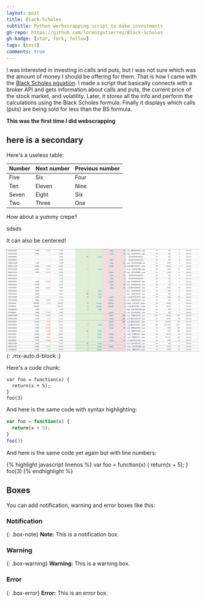```yaml
---
layout: post
title: Black-Scholes
subtitle: Python werbscrapping script to make investments
gh-repo: https://github.com/lorenzgutierrez/Black-Scholes
gh-badge: [star, fork, follow]
tags: [test]
comments: true
---
```


I was interested in investing in calls and puts, but I was not sure which was the amount of money I should be offering for them. That is how I came with the [Black Scholes equation](https://en.wikipedia.org/wiki/Black%E2%80%93Scholes_model). I made a script that basically connects with a broker API and gets information about calls and puts, the current price of the stock market, and volatility. Later, it stores all the info and perform the calculations using the Black Scholes formula. Finally it displays which calls (puts) are being sold for less than the BS formula.

**This was the first time I did webscrapping**

## here is a secondary

Here's a useless table:

| Number | Next number | Previous number |
| :------ |:--- | :--- |
| Five | Six | Four |
| Ten | Eleven | Nine |
| Seven | Eight | Six |
| Two | Three | One |


How about a yummy crepe?

sdsds

It can also be centered!

![Figure 1-1](Figuras/BS1.png?raw=true){: .mx-auto.d-block :}

Here's a code chunk:

~~~
var foo = function(x) {
  return(x + 5);
}
foo(3)
~~~

And here is the same code with syntax highlighting:

```javascript
var foo = function(x) {
  return(x + 5);
}
foo(3)
```

And here is the same code yet again but with line numbers:

{% highlight javascript linenos %}
var foo = function(x) {
  return(x + 5);
}
foo(3)
{% endhighlight %}

## Boxes
You can add notification, warning and error boxes like this:

### Notification

{: .box-note}
**Note:** This is a notification box.

### Warning

{: .box-warning}
**Warning:** This is a warning box.

### Error

{: .box-error}
**Error:** This is an error box.
